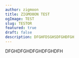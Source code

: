 ```yaml
---
author: zigmoon
title: ZIGMO0ON TEST
ogImage: TEST
slug: TESTOR
featured: true
draft: false
description: DFGHFDSGHSDFGHDFGH
---
```

DFGHDFGHDFGHDFGHDFH